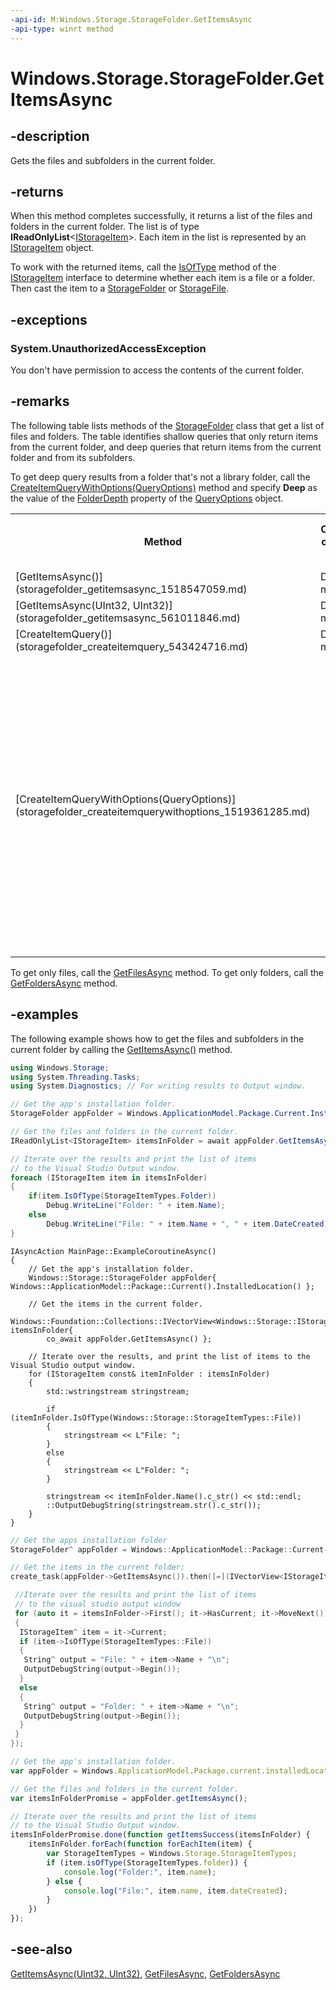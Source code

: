 ```yaml
---
-api-id: M:Windows.Storage.StorageFolder.GetItemsAsync
-api-type: winrt method
---
```


<!-- Method syntax
public Windows.Foundation.IAsyncOperation<Windows.Foundation.Collections.IVectorView<Windows.Storage.IStorageItem>> GetItemsAsync()
-->

# Windows.Storage.StorageFolder.GetItemsAsync

## -description
Gets the files and subfolders in the current folder.

## -returns
When this method completes successfully, it returns a list of the files and folders in the current folder. The list is of type **IReadOnlyList**&lt;[IStorageItem](istorageitem.md)&gt;. Each item in the list is represented by an [IStorageItem](istorageitem.md) object.

To work with the returned items, call the [IsOfType](istorageitem_isoftype_1417811226.md) method of the [IStorageItem](istorageitem.md) interface to determine whether each item is a file or a folder. Then cast the item to a [StorageFolder](storagefolder.md) or [StorageFile](storagefile.md).

## -exceptions
### System.UnauthorizedAccessException

You don't have permission to access the contents of the current folder.

## -remarks
The following table lists methods of the [StorageFolder](storagefolder.md) class that get a list of files and folders. The table identifies shallow queries that only return items from the current folder, and deep queries that return items from the current folder and from its subfolders.

To get deep query results from a folder that's not a library folder, call the [CreateItemQueryWithOptions(QueryOptions)](storagefolder_createitemquerywithoptions_1519361285.md) method and specify **Deep** as the value of the [FolderDepth](../windows.storage.search/queryoptions_folderdepth.md) property of the [QueryOptions](../windows.storage.search/queryoptions.md) object.

<table>
   <tr><th>Method</th><th>Create a shallow query that only returns items from the current folder</th><th>Create a deep query that returns items from the current folder and from its subfolders</th></tr>
   <tr><td>[GetItemsAsync()](storagefolder_getitemsasync_1518547059.md)</td><td>Default behavior of this method.</td><td>N/A</td></tr>
   <tr><td>[GetItemsAsync(UInt32, UInt32)](storagefolder_getitemsasync_561011846.md)</td><td>Default behavior of this method.</td><td>N/A</td></tr>
   <tr><td>[CreateItemQuery()](storagefolder_createitemquery_543424716.md)</td><td>Default behavior of this method.</td><td>N/A</td></tr>
   <tr><td>[CreateItemQueryWithOptions(QueryOptions)](storagefolder_createitemquerywithoptions_1519361285.md)</td><td><ul><li>Default behavior of this method if none of the following options are specified.

- or -</li><li>Specify **DefaultQuery** as the value of [CommonFileQuery](../windows.storage.search/commonfilequery.md) or [CommonFolderQuery](../windows.storage.search/commonfolderquery.md) when you instantiate the [QueryOptions](../windows.storage.search/queryoptions.md) object.

- or -</li><li>Specify **Shallow** as the value of the [FolderDepth](../windows.storage.search/queryoptions_folderdepth.md) property of the [QueryOptions](../windows.storage.search/queryoptions.md) object.</li></ul></td><td><ul><li>For a library folder, specify a value other than **DefaultQuery** as the value of [CommonFileQuery](../windows.storage.search/commonfilequery.md) or [CommonFolderQuery](../windows.storage.search/commonfolderquery.md) when you instantiate the [QueryOptions](../windows.storage.search/queryoptions.md) object.

- or -</li><li>For any folder, specify **Deep** as the value of the [FolderDepth](../windows.storage.search/queryoptions_folderdepth.md) property of the [QueryOptions](../windows.storage.search/queryoptions.md).</li></ul></td></tr>
</table>

To get only files, call the [GetFilesAsync](storagefolder_getfilesasync_1429382825.md) method. To get only folders, call the [GetFoldersAsync](storagefolder_getfoldersasync_592765033.md) method.

## -examples
The following example shows how to get the files and subfolders in the current folder by calling the [GetItemsAsync()](storagefolder_getitemsasync_1518547059.md) method.

```csharp
using Windows.Storage;
using System.Threading.Tasks;
using System.Diagnostics; // For writing results to Output window.

// Get the app's installation folder.
StorageFolder appFolder = Windows.ApplicationModel.Package.Current.InstalledLocation;

// Get the files and folders in the current folder.
IReadOnlyList<IStorageItem> itemsInFolder = await appFolder.GetItemsAsync();

// Iterate over the results and print the list of items
// to the Visual Studio Output window.
foreach (IStorageItem item in itemsInFolder)
{
    if(item.IsOfType(StorageItemTypes.Folder))
        Debug.WriteLine("Folder: " + item.Name);
    else
        Debug.WriteLine("File: " + item.Name + ", " + item.DateCreated);
}
```

```cppwinrt
IAsyncAction MainPage::ExampleCoroutineAsync()
{
    // Get the app's installation folder.
    Windows::Storage::StorageFolder appFolder{ Windows::ApplicationModel::Package::Current().InstalledLocation() };

    // Get the items in the current folder.
    Windows::Foundation::Collections::IVectorView<Windows::Storage::IStorageItem> itemsInFolder{
        co_await appFolder.GetItemsAsync() };

    // Iterate over the results, and print the list of items to the Visual Studio output window.
    for (IStorageItem const& itemInFolder : itemsInFolder)
    {
        std::wstringstream stringstream;

        if (itemInFolder.IsOfType(Windows::Storage::StorageItemTypes::File))
        {
            stringstream << L"File: ";
        }
        else
        {
            stringstream << L"Folder: ";
        }

        stringstream << itemInFolder.Name().c_str() << std::endl;
        ::OutputDebugString(stringstream.str().c_str());
    }
}
```

```cpp
// Get the apps installation folder
StorageFolder^ appFolder = Windows::ApplicationModel::Package::Current->InstalledLocation;

// Get the items in the current folder; 
create_task(appFolder->GetItemsAsync()).then([=](IVectorView<IStorageItem^>^ itemsInFolder) {

 //Iterate over the results and print the list of items
 // to the visual studio output window
 for (auto it = itemsInFolder->First(); it->HasCurrent; it->MoveNext())
 {
  IStorageItem^ item = it->Current;
  if (item->IsOfType(StorageItemTypes::File))
  {
   String^ output = "File: " + item->Name + "\n";
   OutputDebugString(output->Begin());
  }
  else
  {
   String^ output = "Folder: " + item->Name + "\n";
   OutputDebugString(output->Begin());
  }
 }
});
```

```javascript
// Get the app's installation folder.
var appFolder = Windows.ApplicationModel.Package.current.installedLocation;

// Get the files and folders in the current folder.
var itemsInFolderPromise = appFolder.getItemsAsync();

// Iterate over the results and print the list of items
// to the Visual Studio Output window.
itemsInFolderPromise.done(function getItemsSuccess(itemsInFolder) {
    itemsInFolder.forEach(function forEachItem(item) {
        var StorageItemTypes = Windows.Storage.StorageItemTypes;
        if (item.isOfType(StorageItemTypes.folder)) {
            console.log("Folder:", item.name);
        } else {
            console.log("File:", item.name, item.dateCreated);
        }
    })
});
```

## -see-also
[GetItemsAsync(UInt32, UInt32)](storagefolder_getitemsasync_561011846.md), [GetFilesAsync](/uwp/api/windows.storage.storagefolder.getfilesasync), [GetFoldersAsync](/uwp/api/windows.storage.storagefolder.getfoldersasync)